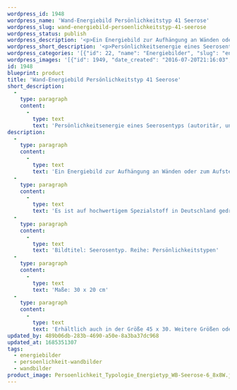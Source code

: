 ```yaml
---
wordpress_id: 1948
wordpress_name: 'Wand-Energiebild Persönlichkeitstyp 41 Seerose'
wordpress_slug: wand-energiebild-persoenlichkeitstyp-41-seerose
wordpress_status: publish
wordpress_description: '<p>Ein Energiebild zur Aufhängung an Wänden oder zum Aufstellen im Raum mit einem aktivierbaren Schwingungsfeld zur Grundenergie eines Seerosentypen, Blütenenergietyp 41: <span class="s1">Autoritär, unabhängig, erhaben (sich distanzieren können)</span><span class="s1">.</span></p><p>Es ist auf hochwertigem Spezialstoff in Deutschland gedruckt und sorgfältig in Handarbeit auf Holzkeilrahmen aufgezogen. Laut Herstellerangaben ist der farbintensive Druck 70 Jahre lichtecht, waschbar und in einem umweltorientierten Verfahren hergestellt. Der Oberstoff ist mit einer Spezialbeschichtung unterfüttert, so dass, bei Aufhängung an der Wand, der rückseitige Holzrahmen auch bei hellen Farben unsichtbar ist.</p><p>Bildtitel: Seerosentyp. Reihe: Persönlichkeitstypen</p><p>Maße: 30 x 20 cm</p><p>Erhältlich auch in der Größe 45 x 30. Weitere Größen oder andere Seitenverhältnisse, sind bis 200 cm individuell für Sie innerhalb weniger Tage herstellbar. Bitte kontaktieren Sie uns hierfür unter <a href="mailto:info@elvedenverlag.de">info@elvedenverlag.de</a>.</p><p><a href="https://my.feenbaum.de/anwendung-energie-wandbilder/">Anwendungshinweise</a>      <a href="https://my.feenbaum.de/produktinformation-wandbilder/">Produktinformationen</a></p>'
wordpress_short_description: '<p>Persönlichkeitsenergie eines Seerosentyps (a<span class="s1">utoritär, unabhängig, erhaben (i.S. von: sich distanzieren können))</span><br /><em>Hinweis: Das Wasserzeichen „Elveden Verlag Energiebild“ wird nicht mit gedruckt</em></p>'
wordpress_categories: '[{"id": 22, "name": "Energiebilder", "slug": "energiebilder"}, {"id": 43, "name": "Pers\u00f6nlichkeit", "slug": "persoenlichkeit-wandbilder"}, {"id": 24, "name": "Wandbilder", "slug": "wandbilder"}]'
wordpress_images: '[{"id": 1949, "date_created": "2016-07-20T21:16:03", "date_created_gmt": "2016-07-20T17:16:03", "date_modified": "2016-07-20T21:16:03", "date_modified_gmt": "2016-07-20T17:16:03", "src": "https://my.feenbaum.de/wp-content/uploads/2016/07/Persoenlichkeit_Typologie_Energietyp_WB-Seerose-6_8x8W.jpg", "name": "Persoenlichkeit_Typologie_Energietyp_WB-Seerose 6_8x8W", "alt": ""}]'
id: 1948
blueprint: product
title: 'Wand-Energiebild Persönlichkeitstyp 41 Seerose'
short_description:
  -
    type: paragraph
    content:
      -
        type: text
        text: 'Persönlichkeitsenergie eines Seerosentyps (autoritär, unabhängig, erhaben (i.S. von: sich distanzieren können))'
description:
  -
    type: paragraph
    content:
      -
        type: text
        text: 'Ein Energiebild zur Aufhängung an Wänden oder zum Aufstellen im Raum mit einem aktivierbaren Schwingungsfeld zur Grundenergie eines Seerosentypen, Blütenenergietyp 41: Autoritär, unabhängig, erhaben (sich distanzieren können).'
  -
    type: paragraph
    content:
      -
        type: text
        text: 'Es ist auf hochwertigem Spezialstoff in Deutschland gedruckt und sorgfältig in Handarbeit auf Holzkeilrahmen aufgezogen. Laut Herstellerangaben ist der farbintensive Druck 70 Jahre lichtecht, waschbar und in einem umweltorientierten Verfahren hergestellt. Der Oberstoff ist mit einer Spezialbeschichtung unterfüttert, so dass, bei Aufhängung an der Wand, der rückseitige Holzrahmen auch bei hellen Farben unsichtbar ist.'
  -
    type: paragraph
    content:
      -
        type: text
        text: 'Bildtitel: Seerosentyp. Reihe: Persönlichkeitstypen'
  -
    type: paragraph
    content:
      -
        type: text
        text: 'Maße: 30 x 20 cm'
  -
    type: paragraph
    content:
      -
        type: text
        text: 'Erhältlich auch in der Größe 45 x 30. Weitere Größen oder andere Seitenverhältnisse, sind bis 200 cm individuell für Sie innerhalb weniger Tage herstellbar. Bitte kontaktieren Sie uns hierfür unter info@elvedenverlag.de.'
updated_by: 489b06db-283b-4690-a50e-8a3ba37dc968
updated_at: 1685351307
tags:
  - energiebilder
  - persoenlichkeit-wandbilder
  - wandbilder
product_image: Persoenlichkeit_Typologie_Energietyp_WB-Seerose-6_8x8W.jpg
---
```

